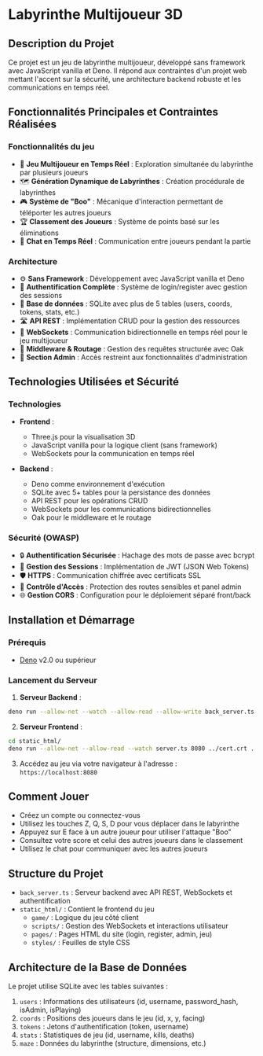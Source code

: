 # Labyrinthe Multijoueur 3D

## Description du Projet

Ce projet est un jeu de labyrinthe multijoueur, développé sans framework avec JavaScript vanilla et Deno. Il répond aux contraintes d'un projet web mettant l'accent sur la sécurité, une architecture backend robuste et les communications en temps réel.

## Fonctionnalités Principales et Contraintes Réalisées

### Fonctionnalités du jeu
- 👾 **Jeu Multijoueur en Temps Réel** : Exploration simultanée du labyrinthe par plusieurs joueurs
- 🗺️ **Génération Dynamique de Labyrinthes** : Création procédurale de labyrinthes
- 🎮 **Système de "Boo"** : Mécanique d'interaction permettant de téléporter les autres joueurs
- 🏆 **Classement des Joueurs** : Système de points basé sur les éliminations
- 💬 **Chat en Temps Réel** : Communication entre joueurs pendant la partie

### Architecture
- ⚙️ **Sans Framework** : Développement avec JavaScript vanilla et Deno
- 🔐 **Authentification Complète** : Système de login/register avec gestion des sessions
- 💾 **Base de données** : SQLite avec plus de 5 tables (users, coords, tokens, stats, etc.)
- 🛣️ **API REST** : Implémentation CRUD pour la gestion des ressources
- 🔌 **WebSockets** : Communication bidirectionnelle en temps réel pour le jeu multijoueur
- 🔄 **Middleware & Routage** : Gestion des requêtes structurée avec Oak
- 👤 **Section Admin** : Accès restreint aux fonctionnalités d'administration

## Technologies Utilisées et Sécurité

### Technologies
- **Frontend** :
  - Three.js pour la visualisation 3D
  - JavaScript vanilla pour la logique client (sans framework)
  - WebSockets pour la communication en temps réel

- **Backend** :
  - Deno comme environnement d'exécution
  - SQLite avec 5+ tables pour la persistance des données
  - API REST pour les opérations CRUD
  - WebSockets pour les communications bidirectionnelles
  - Oak pour le middleware et le routage

### Sécurité (OWASP)
- 🔒 **Authentification Sécurisée** : Hachage des mots de passe avec bcrypt
- 🔑 **Gestion des Sessions** : Implémentation de JWT (JSON Web Tokens)
- 🛡️ **HTTPS** : Communication chiffrée avec certificats SSL
- 🚫 **Contrôle d'Accès** : Protection des routes sensibles et panel admin
- 🌐 **Gestion CORS** : Configuration pour le déploiement séparé front/back

## Installation et Démarrage

### Prérequis

- [Deno](https://deno.land/) v2.0 ou supérieur

### Lancement du Serveur

1. **Serveur Backend** :
```bash
deno run --allow-net --watch --allow-read --allow-write back_server.ts 3000 cert.crt cert.key
```

2. **Serveur Frontend** :
```bash
cd static_html/
deno run --allow-net --allow-read --watch server.ts 8080 ../cert.crt ../cert.key
```

3. Accédez au jeu via votre navigateur à l'adresse : `https://localhost:8080`

## Comment Jouer

- Créez un compte ou connectez-vous
- Utilisez les touches Z, Q, S, D pour vous déplacer dans le labyrinthe
- Appuyez sur E face à un autre joueur pour utiliser l'attaque "Boo"
- Consultez votre score et celui des autres joueurs dans le classement
- Utilisez le chat pour communiquer avec les autres joueurs

## Structure du Projet

- `back_server.ts` : Serveur backend avec API REST, WebSockets et authentification
- `static_html/` : Contient le frontend du jeu
  - `game/` : Logique du jeu côté client
  - `scripts/` : Gestion des WebSockets et interactions utilisateur
  - `pages/` : Pages HTML du site (login, register, admin, jeu)
  - `styles/` : Feuilles de style CSS

## Architecture de la Base de Données

Le projet utilise SQLite avec les tables suivantes :
1. `users` : Informations des utilisateurs (id, username, password_hash, isAdmin, isPlaying)
2. `coords` : Positions des joueurs dans le jeu (id, x, y, facing)
3. `tokens` : Jetons d'authentification (token, username)
4. `stats` : Statistiques de jeu (id, username, kills, deaths)
5. `maze` : Données du labyrinthe (structure, dimensions, etc.)

